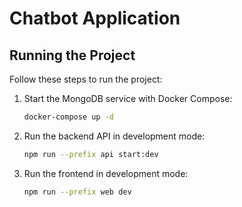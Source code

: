 # Chatbot Application

## Running the Project

Follow these steps to run the project:

1. Start the MongoDB service with Docker Compose:

   ```bash
   docker-compose up -d
   ```

2. Run the backend API in development mode:

   ```bash
   npm run --prefix api start:dev
   ```

3. Run the frontend in development mode:
   ```bash
   npm run --prefix web dev
   ```
